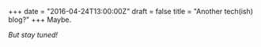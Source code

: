 +++
date = "2016-04-24T13:00:00Z"
draft = false
title = "Another tech(ish) blog?"
+++
Maybe.

_But stay tuned!_
